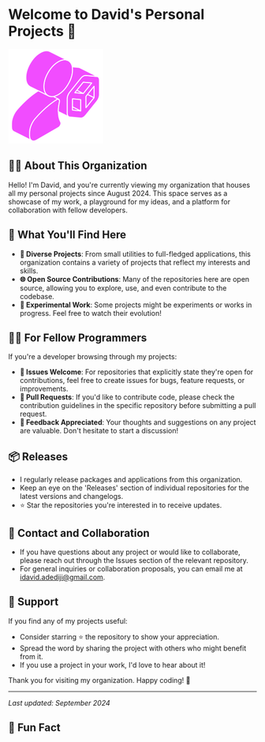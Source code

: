 # Welcome to David's Personal Projects 👋

![Logo](./assets/logo.svg)

## 🙋‍♂️ About This Organization

Hello! I'm David, and you're currently viewing my organization that houses all my personal projects since August 2024. This space serves as a showcase of my work, a playground for my ideas, and a platform for collaboration with fellow developers.

## 🚀 What You'll Find Here

- **🎨 Diverse Projects**: From small utilities to full-fledged applications, this organization contains a variety of projects that reflect my interests and skills.
- **🌐 Open Source Contributions**: Many of the repositories here are open source, allowing you to explore, use, and even contribute to the codebase.
- **🧪 Experimental Work**: Some projects might be experiments or works in progress. Feel free to watch their evolution!

## 👩‍💻 For Fellow Programmers

If you're a developer browsing through my projects:

- **🐛 Issues Welcome**: For repositories that explicitly state they're open for contributions, feel free to create issues for bugs, feature requests, or improvements.
- **🔀 Pull Requests**: If you'd like to contribute code, please check the contribution guidelines in the specific repository before submitting a pull request.
- **💬 Feedback Appreciated**: Your thoughts and suggestions on any project are valuable. Don't hesitate to start a discussion!

## 📦 Releases

- I regularly release packages and applications from this organization.
- Keep an eye on the 'Releases' section of individual repositories for the latest versions and changelogs.
- ⭐ Star the repositories you're interested in to receive updates.

## 🤝 Contact and Collaboration

- If you have questions about any project or would like to collaborate, please reach out through the Issues section of the relevant repository.
- For general inquiries or collaboration proposals, you can email me at [idavid.adediji@gmail.com](mailto:idavid.adediji@gmail.com).

## 🎉 Support

If you find any of my projects useful:

- Consider starring ⭐ the repository to show your appreciation.
- Spread the word by sharing the project with others who might benefit from it.
- If you use a project in your work, I'd love to hear about it!

Thank you for visiting my organization. Happy coding! 🚀

---

*Last updated: September 2024*

## 🍿 Fun Fact
